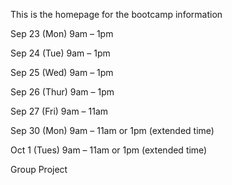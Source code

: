 

This is the homepage for the bootcamp information

Sep 23 (Mon) 9am – 1pm 

Sep 24 (Tue) 9am – 1pm 

Sep 25 (Wed) 9am – 1pm 

Sep 26 (Thur) 9am – 1pm

Sep 27 (Fri) 9am – 11am 

Sep 30 (Mon) 9am – 11am or 1pm (extended time)

Oct 1 (Tues) 9am – 11am or 1pm (extended time) 


Group Project
